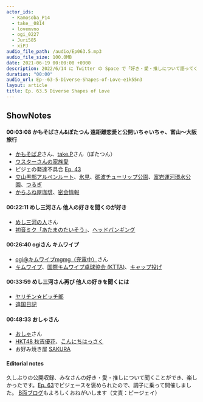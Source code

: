 ```yaml
---
actor_ids:
  - Kamosoba_P14
  - take__0814
  - lovemvno
  - ogi_0227
  - Juri585
  - xiPJ
audio_file_path: /audio/Ep063.5.mp3
audio_file_size: 100.0MB
date: 2021-06-19 00:00:00 +0900
description: 2022/6/14 に Twitter の Space で「好き・愛・推しについて語ってくれ【公開収録ピジェース】22時まで」というタイトルで公開収録しました。Explicit表現はないと思いますが、カップルの公開いちゃいちゃと、BLマンガを読んだ話が出てきます。
duration: "00:00"
audio_url: Ep--63-5-Diverse-Shapes-of-Love-e1k55n3
layout: article
title: Ep. 63.5 Diverse Shapes of Love
---
```

## ShowNotes

#### 00:03:08 かもそばさん&ぽたつん 遠距離恋愛と公開いちゃいちゃ、富山〜大阪旅行

* [かもそば.P](https://twitter.com/Kamosoba_P14)さん、[take.P](https://twitter.com/take__0814)さん（ぽたつん）
* [ウスターさんの家族愛](https://twitter.com/weisweiler/status/1535496395242622976)
* ピジェの発達不具合 [Ep. 43](https://anchor.fm/arkbfm/episodes/Ep--43-Piijey-loves-themself-e1bu41c/a-a74f3rt)
* [立山黒部アルペンルート](https://www.alpen-route.com/index.php)、[氷見](https://www.kitokitohimi.com/)、[砺波チューリップ公園](https://www.city.tonami.lg.jp/section/1607p/)、[富岩運河環水公園](http://www.kansui-park.jp/)、[つるぎ](https://www.jr-odekake.net/train/tsurugi_w7/)
* [からふね屋珈琲](http://karafuneya.jp/menu/pafe/)、[密会情報](https://twitter.com/Kamosoba_P14/status/1536616002922119168)

#### 00:22:11 めし三河さん 他人の好きを聞くのが好き

* [めし三河の人](https://twitter.com/lovemvno)さん
* [初音ミク「あたまのたいそう」](https://www.nicovideo.jp/watch/sm7017661)、[ヘッドバンギング](https://ja.wikipedia.org/wiki/%E3%83%98%E3%83%83%E3%83%89%E3%83%90%E3%83%B3%E3%82%AE%E3%83%B3%E3%82%B0)

#### 00:26:40 ogiさん キムワイプ

* [ogi@キムワイプmgmg（充電中）](https://twitter.com/ogi_0227)さん
* [キムワイプ](https://pro.crecia.co.jp/kimwipes/product.html)、[国際キムワイプ卓球協会 (KTTA)](https://www.iktta.org/about/index.ja.html)、[キャップ投げ](https://cap-baseball.com/teams)

#### 00:33:59 めし三河さん再び 他人の好きを聞くには

* [ヤリチン☆ビッチ部](https://www.amazon.co.jp/dp/B01DLM6A98)
* [違国日記](https://www.amazon.co.jp/dp/B077GQL19W)

#### 00:48:33 おしゃさん

* [おしゃ](https://twitter.com/Juri585)さん
* [HKT48 秋吉優花](http://www.hkt48.jp/profile/23)、[こんにちはっさく](https://youtu.be/DtFfoPcjM4E)
* お好み焼き屋 [SAKURA](https://goo.gl/maps/qPtULc89rjiyYvcw7)

#### Editorial notes

久しぶりの公開収録、みなさんの好き・愛・推しについて聞くことができ、楽しかったです。[Ep. 63](https://anchor.fm/arkbfm/episodes/Ep--63-Sense-of-resolution-100-e1jsrpr/a-a83p1hc)でピジェースを褒められたので、調子に乗って開催しました。 [B面ブログ](https://isomocha.hatenablog.com/entry/2022/06/19/140000)もよろしくおねがいします（文責：ピージェイ）